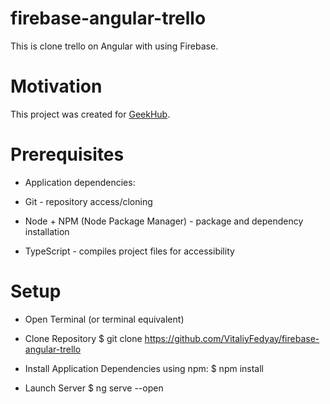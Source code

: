 # firebase-angular-trello

This is clone trello on Angular with using Firebase. 


# Motivation
This project was created for [GeekHub](http://geekhub.ck.ua/).


# Prerequisites

- Application dependencies:

- Git - repository access/cloning

- Node + NPM (Node Package Manager) - package and dependency installation

- TypeScript - compiles project files for accessibility


# Setup

- Open Terminal (or terminal equivalent)

- Clone Repository $ git clone https://github.com/VitaliyFedyay/firebase-angular-trello

- Install Application Dependencies using npm: $ npm install

- Launch Server $ ng serve --open
